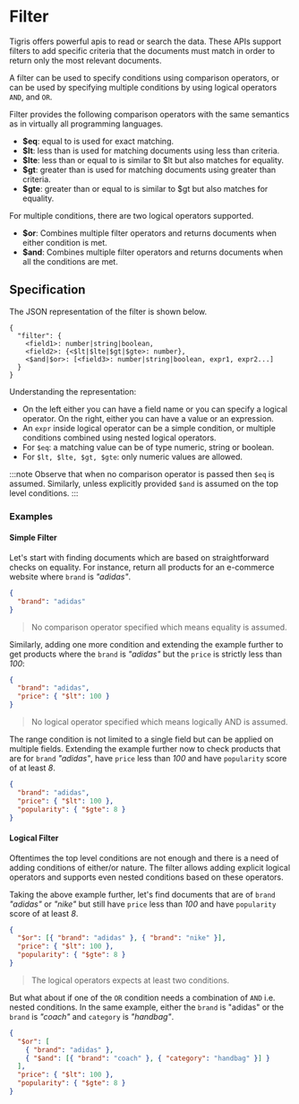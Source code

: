 # Filter

Tigris offers powerful apis to read or search the data. These APIs support filters to add specific criteria that the
documents must match in order to return only the most relevant documents.

A filter can be used to specify conditions using comparison operators, or can be used by specifying multiple conditions
by using logical operators `AND`, and `OR`.

Filter provides the following comparison operators with the same semantics as in virtually all programming languages.

- **$eq**: equal to is used for exact matching.
- **$lt**: less than is used for matching documents using less than criteria.
- **$lte**: less than or equal to is similar to $lt but also matches for equality.
- **$gt**: greater than is used for matching documents using greater than criteria.
- **$gte**: greater than or equal to is similar to $gt but also matches for equality.

For multiple conditions, there are two logical operators supported.

- **$or**: Combines multiple filter operators and returns documents when either condition is met.
- **$and**: Combines multiple filter operators and returns documents when all the conditions are met.

## Specification

The JSON representation of the filter is shown below.

```shell
{
  "filter": {
    <field1>: number|string|boolean,
    <field2>: {<$lt|$lte|$gt|$gte>: number},
    <$and|$or>: [<field3>: number|string|boolean, expr1, expr2...]
  }
}
```

Understanding the representation:

- On the left either you can have a field name or you can specify a logical operator. On the right, either you can have a value or an expression.
- An `expr` inside logical operator can be a simple condition, or multiple conditions combined using nested logical operators.
- For `$eq`: a matching value can be of type numeric, string or boolean.
- For `$lt, $lte, $gt, $gte`: only numeric values are allowed.

:::note
Observe that when no comparison operator is passed then `$eq` is assumed. Similarly, unless explicitly provided `$and` is assumed on the top level conditions.
:::

### Examples

#### Simple Filter

Let's start with finding documents which are based on straightforward checks on equality. For instance, return all products for an e-commerce
website where `brand` is _"adidas"_.

```json
{
  "brand": "adidas"
}
```

> No comparison operator specified which means equality is assumed.

Similarly, adding one more condition and extending the example further to get products where the `brand` is _"adidas"_ but the `price` is strictly less than _100_:

```json
{
  "brand": "adidas",
  "price": { "$lt": 100 }
}
```

> No logical operator specified which means logically AND is assumed.

The range condition is not limited to a single field but can be applied on multiple fields. Extending the example further
now to check products that are for `brand` _"adidas"_, have `price` less than _100_ and have `popularity` score of at least _8_.

```json
{
  "brand": "adidas",
  "price": { "$lt": 100 },
  "popularity": { "$gte": 8 }
}
```

#### Logical Filter

Oftentimes the top level conditions are not enough and there is a need of adding conditions of either/or nature. The filter
allows adding explicit logical operators and supports even nested conditions based on these operators.

Taking the above example further, let's find documents that are of `brand` _"adidas"_ or _"nike"_ but still have `price`
less than _100_ and have `popularity` score of at least _8_.

```json
{
  "$or": [{ "brand": "adidas" }, { "brand": "nike" }],
  "price": { "$lt": 100 },
  "popularity": { "$gte": 8 }
}
```

> The logical operators expects at least two conditions.

But what about if one of the `OR` condition needs a combination of `AND` i.e. nested conditions. In the same example, either
the `brand` is "adidas" or the `brand` is _"coach"_ and `category` is _"handbag"_.

```json
{
  "$or": [
    { "brand": "adidas" },
    { "$and": [{ "brand": "coach" }, { "category": "handbag" }] }
  ],
  "price": { "$lt": 100 },
  "popularity": { "$gte": 8 }
}
```
